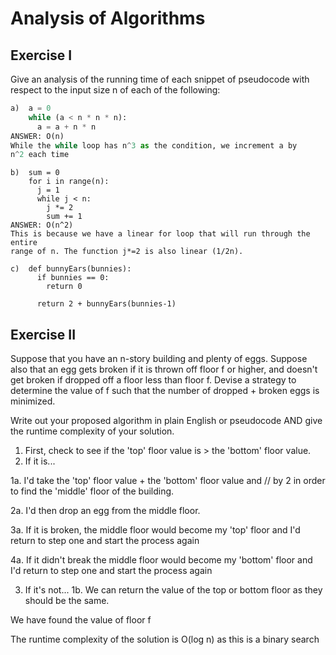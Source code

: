 # Analysis of Algorithms

## Exercise I

Give an analysis of the running time of each snippet of
pseudocode with respect to the input size n of each of the following:

```python
a)  a = 0
    while (a < n * n * n):
      a = a + n * n
ANSWER: O(n)
While the while loop has n^3 as the condition, we increment a by 
n^2 each time
```


```
b)  sum = 0
    for i in range(n): 
      j = 1
      while j < n: 
        j *= 2
        sum += 1
ANSWER: O(n^2)   
This is because we have a linear for loop that will run through the entire
range of n. The function j*=2 is also linear (1/2n).  
```

```
c)  def bunnyEars(bunnies):
      if bunnies == 0:
        return 0

      return 2 + bunnyEars(bunnies-1)
```

## Exercise II

Suppose that you have an n-story building and plenty of eggs. Suppose also that an egg gets broken if it is thrown off floor f or higher, and doesn't get broken if dropped off a floor less than floor f. Devise a strategy to determine the value of f such that the number of dropped + broken eggs is minimized.

Write out your proposed algorithm in plain English or pseudocode AND give the runtime complexity of your solution.

1. First, check to see if the 'top' floor value is > the 'bottom' floor value.
2. If it is...

  1a. I'd take the 'top' floor value + the 'bottom' floor value and // by 2 
  in order to find the 'middle' floor of the building.

  2a. I'd then drop an egg from the middle floor. 

  3a. If it is broken, the middle floor would become my 'top' floor
  and I'd return to step one and start the process again

  4a. If it didn't break the middle floor would become my 'bottom' floor
  and I'd return to step one and start the process again

3. If it's not...
  1b. We can return the value of the top or bottom floor as they should be the same.

We have found the value of floor f

The runtime complexity of the solution is O(log n) as this is a binary search

